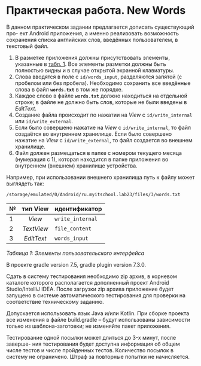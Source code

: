 # Практическая работа. New Words

В данном практическом задании предлагается дописать существующий про- ект Android приложения, а именно реализовать возможность сохранения списка английских слов, введённых пользователем, в текстовый файл.

1. В разметке приложения должны присутствовать элементы, указанные в [табл. 1](#table1). Все элементы разметки должны быть полностью видны и в случае открытой экранной клавиатуры.
2. Слова вводятся в поле с `id/words_input`, разделяются запятой (с пробелом или без пробела). Необходимо сохранить все введённые слова в файл **`words.txt`** в том же порядке.
3. Каждое слово в файле **`words.txt`** должно находиться на отдельной строке; в файле не должно быть слов, которые не были введены в *EditText*.
4. Создание файла происходит по нажатии на *View* c `id/write_internal` или `id/write_external`.
5. Если было совершено нажатие на *View* c `id/write_internal`, то файл создаётся во внутреннем хранилище. Если было совершено нажатие на *View* c `id/write_external`, то файл создается во внешнем хранилище.
6. Файл должен размещаться в папке с номером текущего месяца (нумерация с 1), которая находится в папке приложения во внутреннем (внешнем) хранилище устройства.

Например, при использовании внешнего хранилища путь к файлу может выглядеть так:
```text
/storage/emulated/0/Android/ru.myitschool.lab23/files/3/words.txt
```

| № | тип View | идентификатор |
| - | :------: | ------------- |
| 1 | *View*   | `write_internal` |
| 2 | *TextView*   | `file_content` |
| 3 | *EditText*   | `words_input` |

<a id="table1">*Таблица 1: Элементы пользовательского интерфейса*</a>

В проекте gradle version 7.5, gradle plugin version 7.3.0.

Сдать в систему тестирования необходимо zip архив, в корневом каталоге которого располагается дополненный проект Android Studio/IntelliJ IDEA. После загрузки zip архива приложение будет запущено в системе автоматического тестирования для проверки на соответствие техническому заданию.

Допускается использовать язык Java и/или Kotlin. При сборке проекта вcе изменения в файле build.gradle – будут использованы зависимости только из шаблона-заготовки; не изменяйте пакет приложения.

Тестирование одной посылки может длиться до 3-x минут, после заверше- ния тестирования будет доступна информация об общем числе тестов и числе пройденных тестов. Количество посылок в систему не ограничено. Штраф за повторные попытки не начисляется.